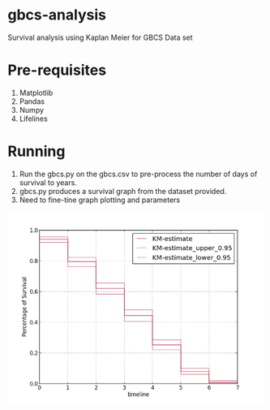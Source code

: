 # gbcs-analysis
Survival analysis using Kaplan Meier for GBCS Data set

# Pre-requisites

1. Matplotlib
2. Pandas
3. Numpy
4. Lifelines

# Running

1. Run the gbcs.py on the gbcs.csv to pre-process the number of days of survival to years.
2. gbcs.py produces a survival graph from the dataset provided.
3. Need to fine-tine graph plotting and parameters

![Alt text](output.png?raw=true "Survival Percentage Graph")


